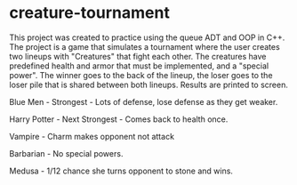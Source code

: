 # creature-tournament
This project was created to practice using the queue ADT and OOP in C++. The project is a game that simulates a tournament where the user creates two lineups with "Creatures" that fight each other. The creatures have predefined health and armor that must be implemented, and a "special power". The winner goes to the back of the lineup, the loser goes to the loser pile that is shared between both lineups. Results are printed to screen.

Blue Men - Strongest - Lots of defense, lose defense as they get weaker.

Harry Potter  - Next Strongest - Comes back to health once.

Vampire - Charm makes opponent not attack

Barbarian - No special powers.

Medusa - 1/12 chance she turns opponent to stone and wins.
